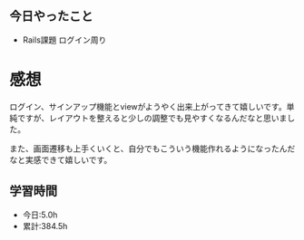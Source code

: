 ## 今日やったこと
- Rails課題 ログイン周り 
 
# 感想
ログイン、サインアップ機能とviewがようやく出来上がってきて嬉しいです。単純ですが、レイアウトを整えると少しの調整でも見やすくなるんだなと思いました。

また、画面遷移も上手くいくと、自分でもこういう機能作れるようになったんだなと実感できて嬉しいです。

## 学習時間
- 今日:5.0h
- 累計:384.5h
